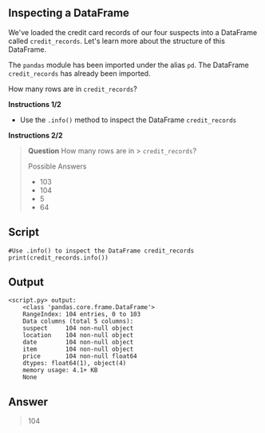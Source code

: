 ## Inspecting a DataFrame

We've loaded the credit card records of our four suspects into a DataFrame called `credit_records`. Let's learn more about the structure of this DataFrame.

The `pandas` module has been imported under the alias `pd`. The DataFrame `credit_records` has already been imported.

How many rows are in `credit_records`?

**Instructions 1/2**
* Use the `.info()` method to inspect the DataFrame `credit_records`

**Instructions 2/2**
> **Question**
> How many rows are in > `credit_records`?
>
> Possible Answers
> * 103
> * 104
> * 5
> * 64

## Script
```
#Use .info() to inspect the DataFrame credit_records
print(credit_records.info())
```

## Output
```
<script.py> output:
    <class 'pandas.core.frame.DataFrame'>
    RangeIndex: 104 entries, 0 to 103
    Data columns (total 5 columns):
    suspect     104 non-null object
    location    104 non-null object
    date        104 non-null object
    item        104 non-null object
    price       104 non-null float64
    dtypes: float64(1), object(4)
    memory usage: 4.1+ KB
    None
```

## Answer
> 104